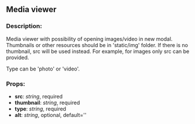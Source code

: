 ## **Media viewer**

### Description:

Media viewer with possibility of opening images/video in new modal.
Thumbnails or other resources should be in 'static/img' folder.
If there is no thumbnail, src will be used instead. For example, for images only src can be provided.

Type can be 'photo' or 'video'.

### Props:

- **src**: _string_, required
- **thumbnail**: _string_, required
- **type**: _string_, required
- **alt**: _string_, optional, default=''
